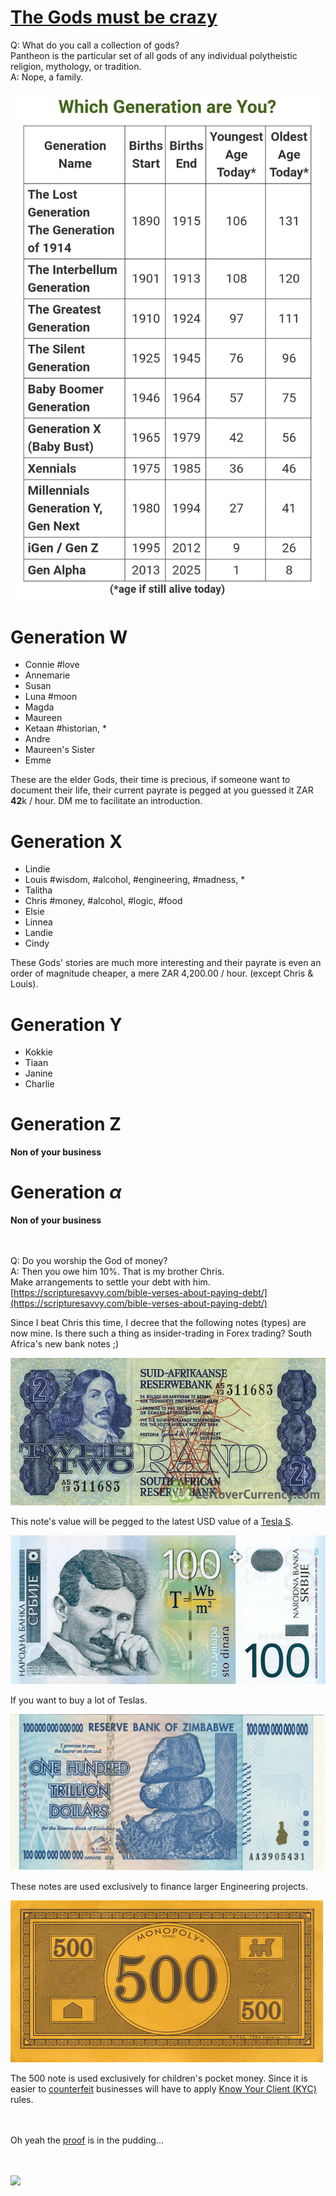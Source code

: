 
# <a href="https://en.wikipedia.org/wiki/The_Gods_Must_Be_Crazy">The Gods must be crazy</a>

Q: What do you call a collection of gods?  
    Pantheon is the particular set of all gods of any individual polytheistic religion, mythology, or tradition.  
A: Nope, a family.


![](./media/generations.jpg)

# Generation W
* Connie #love
* Annemarie
* Susan
* Luna #moon
* Magda
* Maureen
* Ketaan #historian, *
* Andre
* Maureen's Sister
* Emme

These are the elder Gods, their time is precious, if someone want to document their life, their current payrate is pegged at you guessed it ZAR **42**k / hour.
DM me to facilitate an introduction.

# Generation X
* Lindie
* Louis #wisdom, #alcohol, #engineering, #madness, *
* Talitha
* Chris #money, #alcohol, #logic, #food
* Elsie
* Linnea
* Landie
* Cindy

These Gods' stories are much more interesting and their payrate is even an order of magnitude cheaper, a mere ZAR 4,200.00 / hour.  (except Chris & Louis).

# Generation Y
* Kokkie
* Tiaan
* Janine
* Charlie

# Generation Z
**Non of your business**

# Generation $\alpha$
**Non of your business**


<br/><br/>
Q: Do you worship the God of money?  
A: Then you owe him 10%. That is my brother Chris.  
    Make arrangements to settle your debt with him.  
    [https://scripturesavvy.com/bible-verses-about-paying-debt/](https://scripturesavvy.com/bible-verses-about-paying-debt/)



Since I beat Chris this time, I decree that the following notes (types) are now mine.
Is there such a thing as insider-trading in Forex trading? South Africa's new bank notes ;)

![](./media/2_rand.jpg)

This note's value will be pegged to the latest USD value of a [Tesla S](./media/how_i_buy_a_car.jpg). 


![](./media/100_dinara.jpg)

If you want to buy a lot of Teslas.


![](./media/100000000000_zim_dollars.jpg)

These notes are used exclusively to finance larger Engineering projects.


![](./media/monopoly.jpg)

The 500 note is used exclusively for children's pocket money. Since it is easier to [counterfeit](https://en.wikipedia.org/wiki/Counterfeit_money) businesses will have to apply [Know Your Client (KYC)](https://www.investopedia.com/terms/k/knowyourclient.asp) rules.

<br><br>
Oh yeah the <a href="http://louiscordier.com/the_3_book_of_louis/">proof</a> is in the pudding...

<br><br>
<img src="https://louiscordier.com/fin.jpg?blog=20231231">
